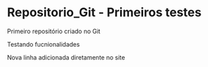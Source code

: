 # Repositorio_Git - Primeiros testes
Primeiro repositório criado no Git

Testando fucnionalidades

Nova linha adicionada diretamente no site
 
